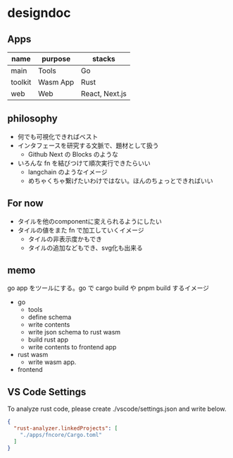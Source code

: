 # designdoc
## Apps
| name | purpose | stacks |
| - | - | - |
| main | Tools | Go |
| toolkit | Wasm App | Rust |
| web | Web | React, Next.js |

## philosophy
- 何でも可視化できればベスト
- インタフェースを研究する文脈で、題材として扱う
  - Github Next の Blocks のような
- いろんな fn を結びつけて順次実行できたらいい
  - langchain のようなイメージ
  - めちゃくちゃ繋げたいわけではない。ほんのちょっとできればいい

## For now
- タイルを他のcomponentに変えられるようにしたい
- タイルの値をまた fn で加工していくイメージ
  - タイルの非表示度かもでき
  - タイルの追加などもでき、svg化も出来る

## memo
go app をツールにする。go で cargo build や pnpm build するイメージ

- go
  - tools
  - define schema
  - write contents
  - write json schema to rust wasm
  - build rust app
  - write contents to frontend app
- rust wasm
  - write wasm app.
- frontend

## VS Code Settings
To analyze rust code, please create ./vscode/settings.json and write below.
```json
{
  "rust-analyzer.linkedProjects": [
    "./apps/fncore/Cargo.toml"
  ]
}
```